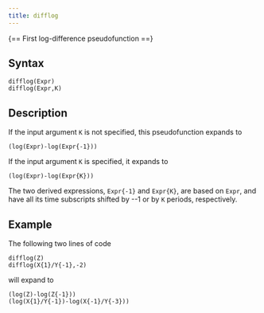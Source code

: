 ```yaml
---
title: difflog
---
```


{== First log-difference pseudofunction ==}

## Syntax

    difflog(Expr)
    difflog(Expr,K)

## Description

If the input argument `K` is not specified, this pseudofunction expands
to

    (log(Expr)-log(Expr{-1}))

If the input argument `K` is specified, it expands to

    (log(Expr)-log(Expr{K}))

The two derived expressions, `Expr{-1}` and `Expr{K}`, are based on
`Expr`, and have all its time subscripts shifted by --1 or by `K`
periods, respectively.

## Example

The following two lines of code

    difflog(Z)
    difflog(X{1}/Y{-1},-2)

will expand to

    (log(Z)-log(Z{-1}))
    (log(X{1}/Y{-1})-log(X{-1}/Y{-3}))




